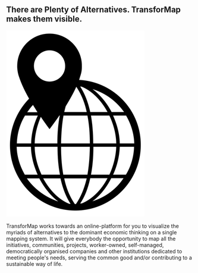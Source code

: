 ## There are Plenty of Alternatives. TransforMap makes them visible. ##

![Icon](/images/icon.png)


TransforMap works towards an online-platform for you to visualize the myriads of alternatives to the dominant economic thinking on a single mapping system. It will give everybody the opportunity to map all the initiatives, communities, projects, worker-owned, self-managed, democratically organised companies and other institutions dedicated to meeting people's needs, serving the common good and/or contributing to a sustainable way of life.